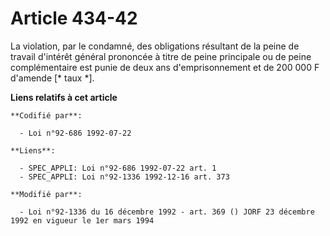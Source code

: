 # Article 434-42

La violation, par le condamné, des obligations résultant de la peine de travail d'intérêt général prononcée à titre de peine
principale ou de peine complémentaire est punie de deux ans d'emprisonnement et de 200 000 F d'amende [* taux *].

**Liens relatifs à cet article**

	**Codifié par**:

	  - Loi n°92-686 1992-07-22

	**Liens**:

	  - SPEC_APPLI: Loi n°92-686 1992-07-22 art. 1
	  - SPEC_APPLI: Loi n°92-1336 1992-12-16 art. 373

	**Modifié par**:

	  - Loi n°92-1336 du 16 décembre 1992 - art. 369 () JORF 23 décembre 1992 en vigueur le 1er mars 1994

